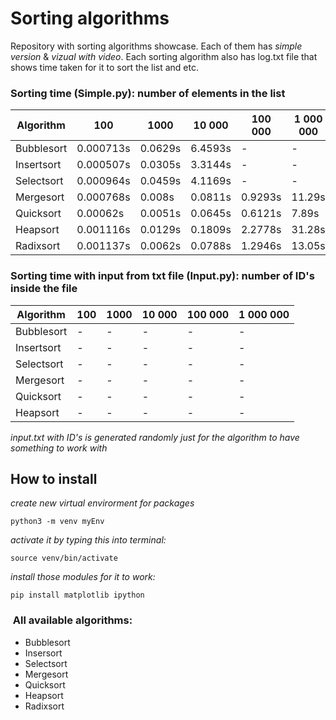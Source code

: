# Sorting algorithms

Repository with sorting algorithms showcase. Each of them has *simple version* & *vizual with video*. Each sorting algorithm also has log.txt file that shows time taken for it to sort the list and etc.
### Sorting time (Simple.py): number of elements in the list
Algorithm |100| 1000| 10 000 | 100 000 | 1 000 000 | 10 000 000 | 25 000 000 
--- | --- | --- | --- |--- |--- |--- |---
Bubblesort | 0.000713s | 0.0629s | 6.4593s | - | - | - | - |
Insertsort | 0.000507s | 0.0305s | 3.3144s | - | - | - | - | 
Selectsort | 0.000964s | 0.0459s | 4.1169s | - | - | - | - |
Mergesort  | 0.000768s | 0.008s  | 0.0811s | 0.9293s | 11.29s | 141.37s | - |
Quicksort  | 0.00062s  | 0.0051s | 0.0645s | 0.6121s | 7.89s  | 83.56s  | 423.68s |
Heapsort   | 0.001116s | 0.0129s | 0.1809s | 2.2778s | 31.28s | 407.98s | - |
Radixsort  | 0.001137s | 0.0062s | 0.0788s | 1.2946s | 13.05s | 166.52s | - | 

### Sorting time with input from txt file (Input.py): number of ID's inside the file
Algorithm |100| 1000| 10 000 | 100 000 | 1 000 000 
--- | --- | --- | --- |--- |--- 
Bubblesort | -| - | - | - | - |
Insertsort | - | - | - | - | - |
Selectsort | - | - | - | - | - | 
Mergesort | - | - | - | - | - | 
Quicksort | - | - | - | - | - | 
Heapsort | - | - | -| - | - | 

*input.txt with ID's is generated randomly just for the algorithm to have something to work with*

## How to install
*create new virtual envirorment for packages*
```
python3 -m venv myEnv
```

*activate it by typing this into terminal:*
```
source venv/bin/activate   
```

*install those modules for it to work:*
```
pip install matplotlib ipython
```
###  All available algorithms:
- Bubblesort
- Insersort
- Selectsort
- Mergesort
- Quicksort
- Heapsort
- Radixsort

